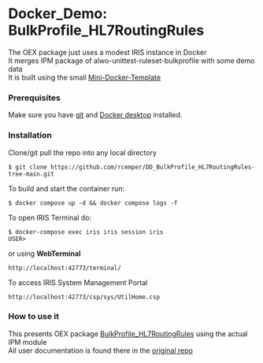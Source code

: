 # Docker_Demo: BulkProfile_HL7RoutingRules
The OEX package just uses a modest IRIS instance in Docker     
It merges IPM package of alwo-unittest-ruleset-bulkprofile with some demo data    
It is built using the small [Mini-Docker-Template](https://github.com/rcemper/mini-docker)    
### Prerequisites
Make sure you have [git](https://git-scm.com/book/en/v2/Getting-Started-Installing-Git) and [Docker desktop](https://www.docker.com/products/docker-desktop) installed.
### Installation
Clone/git pull the repo into any local directory
```
$ git clone https://github.com/rcemper/DD_BulkProfile_HL7RoutingRules-tree-main.git
```
To build and start the container run:
```
$ docker compose up -d && docker compose logs -f
```
To open IRIS Terminal do:
```
$ docker-compose exec iris iris session iris
USER>
```
or using **WebTerminal**
```
http://localhost:42773/terminal/
```
To access IRIS System Management Portal
```
http://localhost:42773/csp/sys/UtilHome.csp
```
### How to use it
This presents OEX package [BulkProfile_HL7RoutingRules](https://openexchange.intersystems.com/package/BulkProfile-HL7RoutingRules) using the actual IPM module    
All user documentation is found there in the [original repo](https://github.com/alexatwoodhead/BulkProfile_HL7RoutingRules/blob/main/README.md)  
